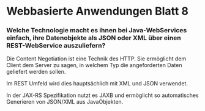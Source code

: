 # Webbasierte Anwendungen Blatt 8

### Welche Technologie macht es ihnen bei Java-WebServices einfach, ihre Datenobjekte als JSON oder XML über einen REST-WebService auszuliefern?

Die Content Negotiation ist eine Technik des HTTP. Sie ermöglicht dem Client dem Server zu sagen, in welchem Typ die angeforderten Daten geliefert werden sollen.

Im REST Umfeld wird dies hauptsächlich mit XML und JSON verwendet.

In der JAX-RS Spezifikation nutzt es JAXB und ermöglicht so automatisches Generieren von JSON/XML aus JavaObjekten.